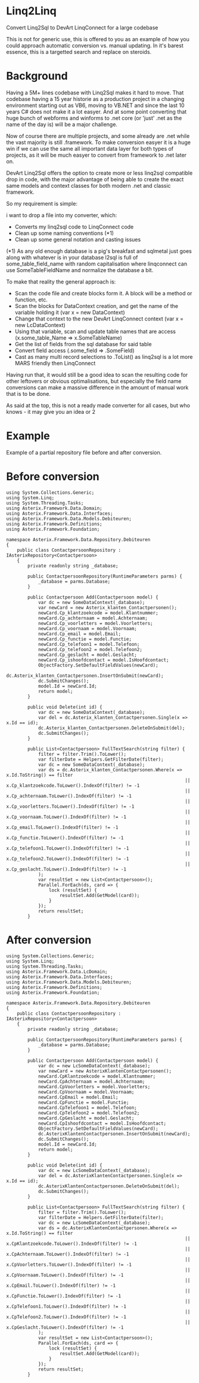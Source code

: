 

# Linq2Linq
Convert Linq2Sql to DevArt LinqConnect for a large codebase

This is not for generic use, this is offered to you as an example of how you could approach automatic conversion vs. manual updating.
In it's barest essence, this is a targetted search and replace on steroids.

# Background
Having a 5M+ lines codebase with Linq2Sql makes it hard to move. That codebase having a 15 year historie as a production project in a changing environment starting out as VB6, moving to VB.NET and since the last 10 years C# does not make it a lot easyer. And at some point converting that huge bunch of webforms and winforms to .net core (or 'just' .net as the name of the day is)  will be a major challenge.

Now of course there are multiple projects, and some already are .net while the vast majority is still .framework. To make conversion easyer it is a huge win if we can use the same all important data layer for both types of projects, as it will be much easyer to convert from framework to .net later on.

DevArt Linq2Sql offers the option to create more or less linq2sql compatible drop in code, with the major advantage of being able to create the exact same models and context classes for both modern .net and classic framework. 

So my requirement is simple:

i want to drop a file into my converter, which:

- Converts my linq2sql code to LinqConnect code
- Clean up some naming conventions (*1)
- Clean up some general notation and casting issues 

(*1) As any old enough database is a pig's breakfast and sqlmetal just goes along with whatever is in your database  l2sql is full of some_table_field_name with random capitalisation  where linqconnect can use SomeTableFieldName and normalize the database a bit.

To make that reality the general approach is:

- Scan the code file and create blocks form it. A block will be a method or function, etc.
- Scan the blocks for DataContext creation, and get the name of the variable holding it (var x = new DataContext)
- Change that context to the new DevArt LinqConnect context (var x = new LcDataContext)
- Using that variable, scan and update table names that are access (x.some_table_Name  => x.SomeTableName)
- Get the list of fields from the sql database for said table
- Convert field access  (.some_field => .SomeField)
- Cast as many multi record selections to .ToList() as linq2sql is a lot more MARS friendly then LinqConnect

Having run that, it would still be a good idea to scan the resulting code for other leftovers or obvious optimalisations, but especially the field name conversions can make a massive difference in the amount of manual work that is to be done.

As said at the top, this is not a ready made converter for all cases, but who knows - it may give you an idea or 2

# Example

Example of a partial repository file before and after conversion.

# Before conversion

```
using System.Collections.Generic;
using System.Linq;
using System.Threading.Tasks;
using Asterix.Framework.Data.Domain;
using Asterix.Framework.Data.Interfaces;
using Asterix.Framework.Data.Models.Debiteuren;
using Asterix.Framework.Definitions;
using Asterix.Framework.Foundation;

namespace Asterix.Framework.Data.Repository.Debiteuren
{
    public class ContactpersoonRepository : IAsterixRepository<Contactpersoon>
    {
        private readonly string _database;

        public ContactpersoonRepository(RuntimeParameters parms) {
            _database = parms.Database;
        }

        public Contactpersoon Add(Contactpersoon model) {
            var dc = new SomeDataContext(_database);
            var newCard = new Asterix_klanten_Contactpersonen();
            newCard.Cp_klantzoekcode = model.Klantnummer;
            newCard.Cp_achternaam = model.Achternaam;
            newCard.Cp_voorletters = model.Voorletters;
            newCard.Cp_voornaam = model.Voornaam;
            newCard.Cp_email = model.Email;
            newCard.Cp_functie = model.Functie;
            newCard.Cp_telefoon1 = model.Telefoon;
            newCard.Cp_telefoon2 = model.Telefoon2;
            newCard.Cp_geslacht = model.Geslacht;
            newCard.Cp_ishoofdcontact = model.IsHoofdcontact;
            ObjectFactory.SetDefaultFieldValues(newCard);
            dc.Asterix_klanten_Contactpersonen.InsertOnSubmit(newCard);
            dc.SubmitChanges();
            model.Id = newCard.Id;
            return model;
        }

        public void Delete(int id) {
            var dc = new SomeDataContext(_database);
            var del = dc.Asterix_klanten_Contactpersonen.Single(x => x.Id == id);
            dc.Asterix_klanten_Contactpersonen.DeleteOnSubmit(del);
            dc.SubmitChanges();
        }

        public List<Contactpersoon> FullTextSearch(string filter) {
            filter = filter.Trim().ToLower();
            var filterDate = Helpers.GetFilterDate(filter);
            var dc = new SomeDataContext(_database);
            var ds = dc.Asterix_klanten_Contactpersonen.Where(x => x.Id.ToString() == filter
                                                                   || x.Cp_klantzoekcode.ToLower().IndexOf(filter) != -1
                                                                   || x.Cp_achternaam.ToLower().IndexOf(filter) != -1
                                                                   || x.Cp_voorletters.ToLower().IndexOf(filter) != -1
                                                                   || x.Cp_voornaam.ToLower().IndexOf(filter) != -1
                                                                   || x.Cp_email.ToLower().IndexOf(filter) != -1
                                                                   || x.Cp_functie.ToLower().IndexOf(filter) != -1
                                                                   || x.Cp_telefoon1.ToLower().IndexOf(filter) != -1
                                                                   || x.Cp_telefoon2.ToLower().IndexOf(filter) != -1
                                                                   || x.Cp_geslacht.ToLower().IndexOf(filter) != -1
            );
            var resultSet = new List<Contactpersoon>();
            Parallel.ForEach(ds, card => {
                lock (resultSet) {
                    resultSet.Add(GetModel(card));
                }
            });
            return resultSet;
        }
```


# After conversion

```
using System.Collections.Generic;
using System.Linq;
using System.Threading.Tasks;
using Asterix.Framework.Data.LcDomain;
using Asterix.Framework.Data.Interfaces;
using Asterix.Framework.Data.Models.Debiteuren;
using Asterix.Framework.Definitions;
using Asterix.Framework.Foundation;

namespace Asterix.Framework.Data.Repository.Debiteuren
{
    public class ContactpersoonRepository : IAsterixRepository<Contactpersoon>
    {
        private readonly string _database;

        public ContactpersoonRepository(RuntimeParameters parms) {
            _database = parms.Database;
        }

        public Contactpersoon Add(Contactpersoon model) {
            var dc = new LcSomeDataContext(_database);
            var newCard = new AsterixKlantenContactpersonen();
            newCard.CpKlantzoekcode = model.Klantnummer;
            newCard.CpAchternaam = model.Achternaam;
            newCard.CpVoorletters = model.Voorletters;
            newCard.CpVoornaam = model.Voornaam;
            newCard.CpEmail = model.Email;
            newCard.CpFunctie = model.Functie;
            newCard.CpTelefoon1 = model.Telefoon;
            newCard.CpTelefoon2 = model.Telefoon2;
            newCard.CpGeslacht = model.Geslacht;
            newCard.CpIshoofdcontact = model.IsHoofdcontact;
            ObjectFactory.SetDefaultFieldValues(newCard);
            dc.AsterixKlantenContactpersonen.InsertOnSubmit(newCard);
            dc.SubmitChanges();
            model.Id = newCard.Id;
            return model;
        }

        public void Delete(int id) {
            var dc = new LcSomeDataContext(_database);
            var del = dc.AsterixKlantenContactpersonen.Single(x => x.Id == id);
            dc.AsterixKlantenContactpersonen.DeleteOnSubmit(del);
            dc.SubmitChanges();
        }

        public List<Contactpersoon> FullTextSearch(string filter) {
            filter = filter.Trim().ToLower();
            var filterDate = Helpers.GetFilterDate(filter);
            var dc = new LcSomeDataContext(_database);
            var ds = dc.AsterixKlantenContactpersonen.Where(x => x.Id.ToString() == filter
                                                                   || x.CpKlantzoekcode.ToLower().IndexOf(filter) != -1
                                                                   || x.CpAchternaam.ToLower().IndexOf(filter) != -1
                                                                   || x.CpVoorletters.ToLower().IndexOf(filter) != -1
                                                                   || x.CpVoornaam.ToLower().IndexOf(filter) != -1
                                                                   || x.CpEmail.ToLower().IndexOf(filter) != -1
                                                                   || x.CpFunctie.ToLower().IndexOf(filter) != -1
                                                                   || x.CpTelefoon1.ToLower().IndexOf(filter) != -1
                                                                   || x.CpTelefoon2.ToLower().IndexOf(filter) != -1
                                                                   || x.CpGeslacht.ToLower().IndexOf(filter) != -1
            );
            var resultSet = new List<Contactpersoon>();
            Parallel.ForEach(ds, card => {
                lock (resultSet) {
                    resultSet.Add(GetModel(card));
                }
            });
            return resultSet;
        }
```
